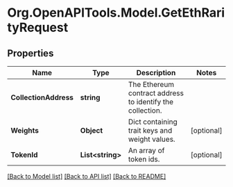 # Org.OpenAPITools.Model.GetEthRarityRequest

## Properties

Name | Type | Description | Notes
------------ | ------------- | ------------- | -------------
**CollectionAddress** | **string** | The Ethereum contract address to identify the collection. | 
**Weights** | **Object** | Dict containing trait keys and weight values. | [optional] 
**TokenId** | **List&lt;string&gt;** | An array of token ids. | [optional] 

[[Back to Model list]](../README.md#documentation-for-models) [[Back to API list]](../README.md#documentation-for-api-endpoints) [[Back to README]](../README.md)

